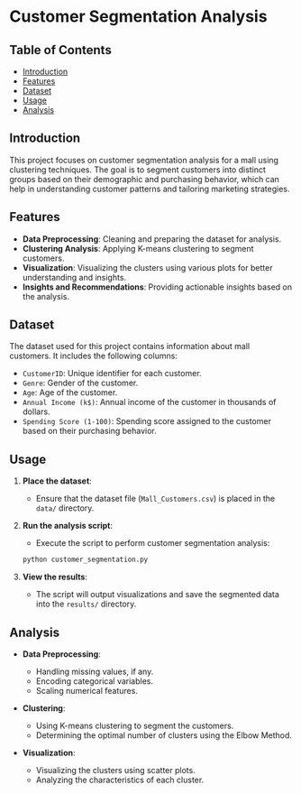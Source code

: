 # Customer Segmentation Analysis

## Table of Contents

- [Introduction](#introduction)
- [Features](#features)
- [Dataset](#dataset)
- [Usage](#usage)
- [Analysis](#analysis)


## Introduction

This project focuses on customer segmentation analysis for a mall using clustering techniques. The goal is to segment customers into distinct groups based on their demographic and purchasing behavior, which can help in understanding customer patterns and tailoring marketing strategies.

## Features

- **Data Preprocessing**: Cleaning and preparing the dataset for analysis.
- **Clustering Analysis**: Applying K-means clustering to segment customers.
- **Visualization**: Visualizing the clusters using various plots for better understanding and insights.
- **Insights and Recommendations**: Providing actionable insights based on the analysis.

## Dataset

The dataset used for this project contains information about mall customers. It includes the following columns:

- `CustomerID`: Unique identifier for each customer.
- `Genre`: Gender of the customer.
- `Age`: Age of the customer.
- `Annual Income (k$)`: Annual income of the customer in thousands of dollars.
- `Spending Score (1-100)`: Spending score assigned to the customer based on their purchasing behavior.


## Usage

1. **Place the dataset**:
    - Ensure that the dataset file (`Mall_Customers.csv`) is placed in the `data/` directory.

2. **Run the analysis script**:
    - Execute the script to perform customer segmentation analysis:
    ```bash
    python customer_segmentation.py
    ```

3. **View the results**:
    - The script will output visualizations and save the segmented data into the `results/` directory.

## Analysis

- **Data Preprocessing**:
    - Handling missing values, if any.
    - Encoding categorical variables.
    - Scaling numerical features.

- **Clustering**:
    - Using K-means clustering to segment the customers.
    - Determining the optimal number of clusters using the Elbow Method.

- **Visualization**:
    - Visualizing the clusters using scatter plots.
    - Analyzing the characteristics of each cluster.



